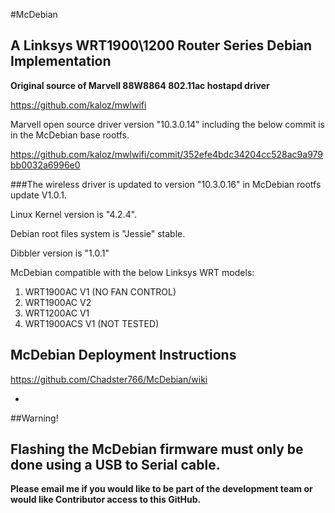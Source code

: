 #McDebian

## A Linksys WRT1900\1200 Router Series Debian Implementation

**Original source of Marvell 88W8864 802.11ac hostapd driver**

https://github.com/kaloz/mwlwifi

Marvell open source driver version "10.3.0.14" including the below commit is in the McDebian base rootfs.

https://github.com/kaloz/mwlwifi/commit/352efe4bdc34204cc528ac9a979bb0032a6996e0

###The wireless driver is updated to version "10.3.0.16" in McDebian rootfs update V1.0.1.

Linux Kernel version is "4.2.4".

Debian root files system is "Jessie" stable.

Dibbler version is "1.0.1"

McDebian compatible with the below Linksys WRT models:

1. WRT1900AC V1 (NO FAN CONTROL)
2. WRT1900AC V2
3. WRT1200AC V1
4. WRT1900ACS V1 (NOT TESTED)

## McDebian Deployment Instructions
https://github.com/Chadster766/McDebian/wiki

-
##Warning!

Flashing the McDebian firmware must only be done using a USB to Serial cable. 
-

**Please email me if you would like to be part of the development team or would like Contributor access to this GitHub.**

